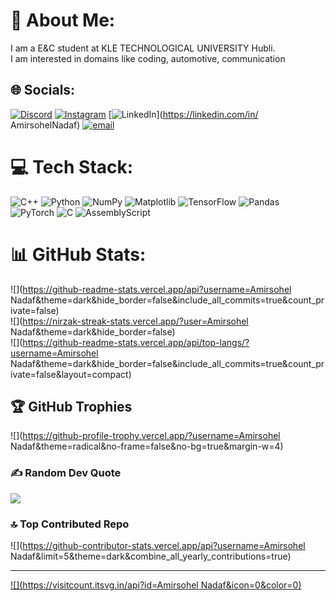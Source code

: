 # 💫 About Me:
I am a E&C student at KLE TECHNOLOGICAL UNIVERSITY Hubli.<br>I am interested in domains like coding, automotive, communication 


## 🌐 Socials:
[![Discord](https://img.shields.io/badge/Discord-%237289DA.svg?logo=discord&logoColor=white)](https://discord.gg/_ameernadaf17) [![Instagram](https://img.shields.io/badge/Instagram-%23E4405F.svg?logo=Instagram&logoColor=white)](https://instagram.com/_ameernadaf17) [![LinkedIn](https://img.shields.io/badge/LinkedIn-%230077B5.svg?logo=linkedin&logoColor=white)](https://linkedin.com/in/ AmirsohelNadaf) [![email](https://img.shields.io/badge/Email-D14836?logo=gmail&logoColor=white)](mailto:ameernadaf640@gmail.com) 

# 💻 Tech Stack:
![C++](https://img.shields.io/badge/c++-%2300599C.svg?style=for-the-badge&logo=c%2B%2B&logoColor=white) ![Python](https://img.shields.io/badge/python-3670A0?style=for-the-badge&logo=python&logoColor=ffdd54) ![NumPy](https://img.shields.io/badge/numpy-%23013243.svg?style=for-the-badge&logo=numpy&logoColor=white) ![Matplotlib](https://img.shields.io/badge/Matplotlib-%23ffffff.svg?style=for-the-badge&logo=Matplotlib&logoColor=black) ![TensorFlow](https://img.shields.io/badge/TensorFlow-%23FF6F00.svg?style=for-the-badge&logo=TensorFlow&logoColor=white) ![Pandas](https://img.shields.io/badge/pandas-%23150458.svg?style=for-the-badge&logo=pandas&logoColor=white) ![PyTorch](https://img.shields.io/badge/PyTorch-%23EE4C2C.svg?style=for-the-badge&logo=PyTorch&logoColor=white) ![C](https://img.shields.io/badge/c-%2300599C.svg?style=for-the-badge&logo=c&logoColor=white) ![AssemblyScript](https://img.shields.io/badge/assembly%20script-%23000000.svg?style=for-the-badge&logo=assemblyscript&logoColor=white)
# 📊 GitHub Stats:
![](https://github-readme-stats.vercel.app/api?username=Amirsohel Nadaf&theme=dark&hide_border=false&include_all_commits=true&count_private=false)<br/>
![](https://nirzak-streak-stats.vercel.app/?user=Amirsohel Nadaf&theme=dark&hide_border=false)<br/>
![](https://github-readme-stats.vercel.app/api/top-langs/?username=Amirsohel Nadaf&theme=dark&hide_border=false&include_all_commits=true&count_private=false&layout=compact)

## 🏆 GitHub Trophies
![](https://github-profile-trophy.vercel.app/?username=Amirsohel Nadaf&theme=radical&no-frame=false&no-bg=true&margin-w=4)

### ✍️ Random Dev Quote
![](https://quotes-github-readme.vercel.app/api?type=horizontal&theme=radical)

### 🔝 Top Contributed Repo
![](https://github-contributor-stats.vercel.app/api?username=Amirsohel Nadaf&limit=5&theme=dark&combine_all_yearly_contributions=true)

---
[![](https://visitcount.itsvg.in/api?id=Amirsohel Nadaf&icon=0&color=0)](https://visitcount.itsvg.in)

<!-- Proudly created with GPRM ( https://gprm.itsvg.in ) -->

